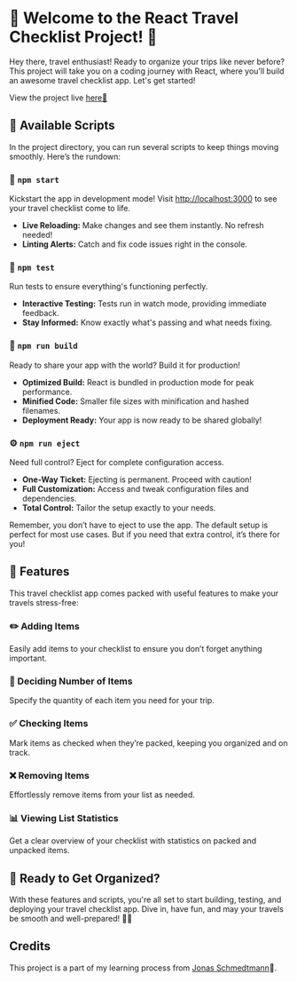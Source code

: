 # 🧳 Welcome to the React Travel Checklist Project! 🧳

Hey there, travel enthusiast! Ready to organize your trips like never before? This project will take you on a coding journey with React, where you’ll build an awesome travel checklist app. Let's get started!

View the project live [here🔗](https://travelfaraway.vercel.app/)

## 🧳 Available Scripts

In the project directory, you can run several scripts to keep things moving smoothly. Here’s the rundown:

### 🚀 `npm start`

Kickstart the app in development mode! Visit [http://localhost:3000](http://localhost:3000) to see your travel checklist come to life.

- **Live Reloading:** Make changes and see them instantly. No refresh needed!
- **Linting Alerts:** Catch and fix code issues right in the console.

### 🧪 `npm test`

Run tests to ensure everything's functioning perfectly.

- **Interactive Testing:** Tests run in watch mode, providing immediate feedback.
- **Stay Informed:** Know exactly what's passing and what needs fixing.

### 🔨 `npm run build`

Ready to share your app with the world? Build it for production!

- **Optimized Build:** React is bundled in production mode for peak performance.
- **Minified Code:** Smaller file sizes with minification and hashed filenames.
- **Deployment Ready:** Your app is now ready to be shared globally!

### ⚙️ `npm run eject`

Need full control? Eject for complete configuration access.

- **One-Way Ticket:** Ejecting is permanent. Proceed with caution!
- **Full Customization:** Access and tweak configuration files and dependencies.
- **Total Control:** Tailor the setup exactly to your needs.

Remember, you don’t have to eject to use the app. The default setup is perfect for most use cases. But if you need that extra control, it’s there for you!

## 🧳 Features

This travel checklist app comes packed with useful features to make your travels stress-free:

### ✏️ Adding Items

Easily add items to your checklist to ensure you don’t forget anything important.

### 🔢 Deciding Number of Items

Specify the quantity of each item you need for your trip.

### ✅ Checking Items

Mark items as checked when they’re packed, keeping you organized and on track.

### ❌ Removing Items

Effortlessly remove items from your list as needed.

### 📊 Viewing List Statistics

Get a clear overview of your checklist with statistics on packed and unpacked items.

## 🧳 Ready to Get Organized?

With these features and scripts, you're all set to start building, testing, and deploying your travel checklist app. Dive in, have fun, and may your travels be smooth and well-prepared! 🧳✨

## Credits

This project is a part of my learning process from [Jonas Schmedtmann](https://github.com/jonasschmedtmann)🫡.
